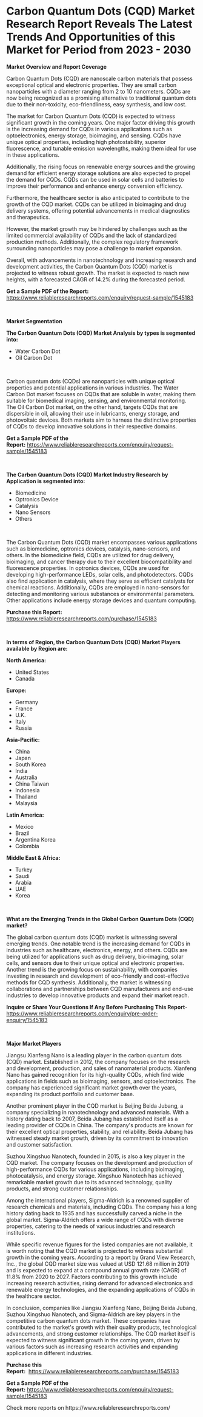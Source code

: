 <p><h1>Carbon Quantum Dots (CQD) Market Research Report Reveals The Latest Trends And Opportunities of this Market for Period from 2023 - 2030</h1></p><p><strong>Market Overview and Report Coverage</strong></p>
<p><p>Carbon Quantum Dots (CQD) are nanoscale carbon materials that possess exceptional optical and electronic properties. They are small carbon nanoparticles with a diameter ranging from 2 to 10 nanometers. CQDs are now being recognized as a promising alternative to traditional quantum dots due to their non-toxicity, eco-friendliness, easy synthesis, and low cost.</p><p>The market for Carbon Quantum Dots (CQD) is expected to witness significant growth in the coming years. One major factor driving this growth is the increasing demand for CQDs in various applications such as optoelectronics, energy storage, bioimaging, and sensing. CQDs have unique optical properties, including high photostability, superior fluorescence, and tunable emission wavelengths, making them ideal for use in these applications.</p><p>Additionally, the rising focus on renewable energy sources and the growing demand for efficient energy storage solutions are also expected to propel the demand for CQDs. CQDs can be used in solar cells and batteries to improve their performance and enhance energy conversion efficiency.</p><p>Furthermore, the healthcare sector is also anticipated to contribute to the growth of the CQD market. CQDs can be utilized in bioimaging and drug delivery systems, offering potential advancements in medical diagnostics and therapeutics.</p><p>However, the market growth may be hindered by challenges such as the limited commercial availability of CQDs and the lack of standardized production methods. Additionally, the complex regulatory framework surrounding nanoparticles may pose a challenge to market expansion.</p><p>Overall, with advancements in nanotechnology and increasing research and development activities, the Carbon Quantum Dots (CQD) market is projected to witness robust growth. The market is expected to reach new heights, with a forecasted CAGR of 14.2% during the forecasted period.</p></p>
<p><strong>Get a Sample PDF of the Report:</strong> <a href="https://www.reliableresearchreports.com/enquiry/request-sample/1545183">https://www.reliableresearchreports.com/enquiry/request-sample/1545183</a></p>
<p>&nbsp;</p>
<p><strong>Market Segmentation</strong></p>
<p><strong>The Carbon Quantum Dots (CQD) Market Analysis by types is segmented into:</strong></p>
<p><ul><li>Water Carbon Dot</li><li>Oil Carbon Dot</li></ul></p>
<p>&nbsp;</p>
<p><p>Carbon quantum dots (CQDs) are nanoparticles with unique optical properties and potential applications in various industries. The Water Carbon Dot market focuses on CQDs that are soluble in water, making them suitable for biomedical imaging, sensing, and environmental monitoring. The Oil Carbon Dot market, on the other hand, targets CQDs that are dispersible in oil, allowing their use in lubricants, energy storage, and photovoltaic devices. Both markets aim to harness the distinctive properties of CQDs to develop innovative solutions in their respective domains.</p></p>
<p><strong>Get a Sample PDF of the Report:</strong>&nbsp;<a href="https://www.reliableresearchreports.com/enquiry/request-sample/1545183">https://www.reliableresearchreports.com/enquiry/request-sample/1545183</a></p>
<p>&nbsp;</p>
<p><strong>The Carbon Quantum Dots (CQD) Market Industry Research by Application is segmented into:</strong></p>
<p><ul><li>Biomedicine</li><li>Optronics Device</li><li>Catalysis</li><li>Nano Sensors</li><li>Others</li></ul></p>
<p>&nbsp;</p>
<p><p>The Carbon Quantum Dots (CQD) market encompasses various applications such as biomedicine, optronics devices, catalysis, nano-sensors, and others. In the biomedicine field, CQDs are utilized for drug delivery, bioimaging, and cancer therapy due to their excellent biocompatibility and fluorescence properties. In optronics devices, CQDs are used for developing high-performance LEDs, solar cells, and photodetectors. CQDs also find application in catalysis, where they serve as efficient catalysts for chemical reactions. Additionally, CQDs are employed in nano-sensors for detecting and monitoring various substances or environmental parameters. Other applications include energy storage devices and quantum computing.</p></p>
<p><strong>Purchase this Report:</strong>&nbsp; <a href="https://www.reliableresearchreports.com/purchase/1545183">https://www.reliableresearchreports.com/purchase/1545183</a></p>
<p>&nbsp;</p>
<p><strong>In terms of Region, the Carbon Quantum Dots (CQD) Market Players available by Region are:</strong></p>
<p>
    <p> <strong> North America: </strong>
        <ul>
            <li>United States</li>
            <li>Canada</li>
        </ul>
        </p> 
    <p> <strong> Europe: </strong>
        <ul>
            <li>Germany</li>
            <li>France</li>
            <li>U.K.</li>
            <li>Italy</li>
            <li>Russia</li>
        </ul>
        </p> 
    <p> <strong> Asia-Pacific: </strong>
        <ul>
            <li>China</li>
            <li>Japan</li>
            <li>South Korea</li>
            <li>India</li>
            <li>Australia</li>
            <li>China Taiwan</li>
            <li>Indonesia</li>
            <li>Thailand</li>
            <li>Malaysia</li>
        </ul>
        </p> 
    <p> <strong> Latin America: </strong>
        <ul>
            <li>Mexico</li>
            <li>Brazil</li>
            <li>Argentina Korea</li>
            <li>Colombia</li>
        </ul>
        </p> 
    <p> <strong> Middle East & Africa: </strong>
        <ul>
            <li>Turkey</li>
            <li>Saudi</li>
            <li>Arabia</li>
            <li>UAE</li>
            <li>Korea</li>
        </ul>
    </p>
    </p>
<p>&nbsp;</p>
<p><strong>What are the Emerging Trends in the Global Carbon Quantum Dots (CQD) market?</strong></p>
<p><p>The global carbon quantum dots (CQD) market is witnessing several emerging trends. One notable trend is the increasing demand for CQDs in industries such as healthcare, electronics, energy, and others. CQDs are being utilized for applications such as drug delivery, bio-imaging, solar cells, and sensors due to their unique optical and electronic properties. Another trend is the growing focus on sustainability, with companies investing in research and development of eco-friendly and cost-effective methods for CQD synthesis. Additionally, the market is witnessing collaborations and partnerships between CQD manufacturers and end-use industries to develop innovative products and expand their market reach.</p></p>
<p><strong>Inquire or Share Your Questions If Any Before Purchasing This Report</strong>- <a href="https://www.reliableresearchreports.com/enquiry/pre-order-enquiry/1545183">https://www.reliableresearchreports.com/enquiry/pre-order-enquiry/1545183</a></p>
<p>&nbsp;</p>
<p><strong>Major Market Players</strong></p>
<p><p>Jiangsu Xianfeng Nano is a leading player in the carbon quantum dots (CQD) market. Established in 2012, the company focuses on the research and development, production, and sales of nanomaterial products. Xianfeng Nano has gained recognition for its high-quality CQDs, which find wide applications in fields such as bioimaging, sensors, and optoelectronics. The company has experienced significant market growth over the years, expanding its product portfolio and customer base. </p><p>Another prominent player in the CQD market is Beijing Beida Jubang, a company specializing in nanotechnology and advanced materials. With a history dating back to 2007, Beida Jubang has established itself as a leading provider of CQDs in China. The company's products are known for their excellent optical properties, stability, and reliability. Beida Jubang has witnessed steady market growth, driven by its commitment to innovation and customer satisfaction.</p><p>Suzhou Xingshuo Nanotech, founded in 2015, is also a key player in the CQD market. The company focuses on the development and production of high-performance CQDs for various applications, including bioimaging, photocatalysis, and energy storage. Xingshuo Nanotech has achieved remarkable market growth due to its advanced technology, quality products, and strong customer relationships.</p><p>Among the international players, Sigma-Aldrich is a renowned supplier of research chemicals and materials, including CQDs. The company has a long history dating back to 1935 and has successfully carved a niche in the global market. Sigma-Aldrich offers a wide range of CQDs with diverse properties, catering to the needs of various industries and research institutions.</p><p>While specific revenue figures for the listed companies are not available, it is worth noting that the CQD market is projected to witness substantial growth in the coming years. According to a report by Grand View Research, Inc., the global CQD market size was valued at USD 121.68 million in 2019 and is expected to expand at a compound annual growth rate (CAGR) of 11.8% from 2020 to 2027. Factors contributing to this growth include increasing research activities, rising demand for advanced electronics and renewable energy technologies, and the expanding applications of CQDs in the healthcare sector.</p><p>In conclusion, companies like Jiangsu Xianfeng Nano, Beijing Beida Jubang, Suzhou Xingshuo Nanotech, and Sigma-Aldrich are key players in the competitive carbon quantum dots market. These companies have contributed to the market's growth with their quality products, technological advancements, and strong customer relationships. The CQD market itself is expected to witness significant growth in the coming years, driven by various factors such as increasing research activities and expanding applications in different industries.</p></p>
<p><strong>Purchase this Report:</strong>&nbsp;&nbsp;<a href="https://www.reliableresearchreports.com/purchase/1545183">https://www.reliableresearchreports.com/purchase/1545183</a></p>
<p></p>
<p><strong>Get a Sample PDF of the Report:</strong>&nbsp;<a href="https://www.reliableresearchreports.com/enquiry/request-sample/1545183">https://www.reliableresearchreports.com/enquiry/request-sample/1545183</a></p>
<p>Check more reports on https://www.reliableresearchreports.com/</p>
